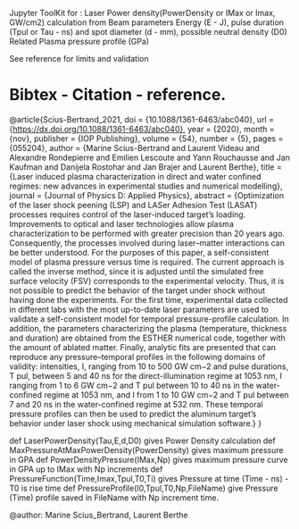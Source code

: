 
Jupyter ToolKit for : 
Laser Power density(PowerDensity or IMax or Imax, GW/cm2) calculation from Beam parameters Energy (E - J), pulse duration (Tpul or Tau - ns) and spot diameter (d - mm), possible neutral density (D0)
Related Plasma pressure profile (GPa)

See reference for limits and validation 
# Bibtex - Citation - reference. 
@article{Scius-Bertrand_2021, doi = {10.1088/1361-6463/abc040}, url = {https://dx.doi.org/10.1088/1361-6463/abc040}, year = {2020}, month = {nov}, publisher = {IOP Publishing}, volume = {54}, number = {5}, pages = {055204}, author = {Marine Scius-Bertrand and Laurent Videau and Alexandre Rondepierre and Emilien Lescoute and Yann Rouchausse and Jan Kaufman and Danijela Rostohar and Jan Brajer and Laurent Berthe}, title = {Laser induced plasma characterization in direct and water confined regimes: new advances in experimental studies and numerical modelling}, journal = {Journal of Physics D: Applied Physics}, abstract = {Optimization of the laser shock peening (LSP) and LASer Adhesion Test (LASAT) processes requires control of the laser-induced target’s loading. Improvements to optical and laser technologies allow plasma characterization to be performed with greater precision than 20 years ago. Consequently, the processes involved during laser–matter interactions can be better understood. For the purposes of this paper, a self-consistent model of plasma pressure versus time is required. The current approach is called the inverse method, since it is adjusted until the simulated free surface velocity (FSV) corresponds to the experimental velocity. Thus, it is not possible to predict the behavior of the target under shock without having done the experiments. For the first time, experimental data collected in different labs with the most up-to-date laser parameters are used to validate a self-consistent model for temporal pressure-profile calculation. In addition, the parameters characterizing the plasma (temperature, thickness and duration) are obtained from the ESTHER numerical code, together with the amount of ablated matter. Finally, analytic fits are presented that can reproduce any pressure–temporal profiles in the following domains of validity: intensities, I, ranging from 10 to 500 GW cm−2 and pulse durations, T pul, between 5 and 40 ns for the direct-illumination regime at 1053 nm, I ranging from 1 to 6 GW cm−2 and T pul between 10 to 40 ns in the water-confined regime at 1053 nm, and I from 1 to 10 GW cm−2 and T pul between 7 and 20 ns in the water-confined regime at 532 nm. These temporal pressure profiles can then be used to predict the aluminum target’s behavior under laser shock using mechanical simulation software.} }


def LaserPowerDensity(Tau,E,d,D0) gives Power Density calculation
def MaxPressureAtMaxPowerDensity(PowerDensity) gives maximum pressure in GPA
def PowerDensityPressure(IMax,Np) gives maximum pressure curve in GPA up to IMax with Np increments
def PressureFunction(Time,Imax,Tpul,T0,Ti) gives Pressure at time (Time - ns) - T0 is rise time 
def PressureProfile(I0,Tpul,T0,Np,FileName) give Pressure (Time) profile saved in FileName with Np increment time. 

@author: Marine Scius_Bertrand, Laurent Berthe 
